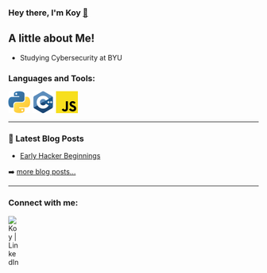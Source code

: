 ### Hey there, I'm Koy [👋]([Site](https://benni371.github.io/)) ###


## A little about Me!
- Studying Cybersecurity at BYU

### Languages and Tools:  
<img src="./svg/python.svg" /> <img src="./svg/c++.svg"/> <img src="./svg/js.svg">

---

### 📕 Latest Blog Posts

<!-- BLOG-POST-LIST:START -->
- [Early Hacker Beginnings](https://benni371.github.io/jekyll/update/2021/12/22/welcome-to-jekyll.html)
<!-- BLOG-POST-LIST:END -->

➡️ [more blog posts...](https://benni371.github.io/blog/)

---
### Connect with me:

[<img align="left" alt="Koy | LinkedIn" width="22px" src="https://cdn.jsdelivr.net/npm/simple-icons@v3/icons/linkedin.svg" />][linkedin]

<br />


<br />
<br />


[website]: https://benni371.github.io/
[linkedin]: linkedin.com/in/koy-bennion-4b6318204
